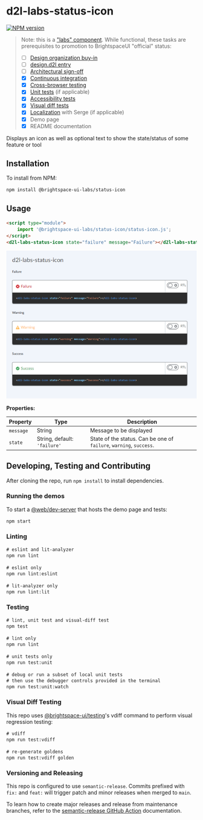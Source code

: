 # d2l-labs-status-icon

[![NPM version](https://img.shields.io/npm/v/@brightspace-ui-labs/status-icon.svg)](https://www.npmjs.org/package/@brightspace-ui-labs/status-icon)

> Note: this is a ["labs" component](https://github.com/BrightspaceUI/guide/wiki/Component-Tiers). While functional, these tasks are prerequisites to promotion to BrightspaceUI "official" status:
>
> - [ ] [Design organization buy-in](https://github.com/BrightspaceUI/guide/wiki/Before-you-build#working-with-design)
> - [ ] [design.d2l entry](http://design.d2l/)
> - [ ] [Architectural sign-off](https://github.com/BrightspaceUI/guide/wiki/Before-you-build#web-component-architecture)
> - [x] [Continuous integration](https://github.com/BrightspaceUI/guide/wiki/Testing#testing-continuously-with-travis-ci)
> - [x] [Cross-browser testing](https://github.com/BrightspaceUI/guide/wiki/Testing#cross-browser-testing-with-sauce-labs)
> - [x] [Unit tests](https://github.com/BrightspaceUI/guide/wiki/Testing#testing-with-polymer-test) (if applicable)
> - [x] [Accessibility tests](https://github.com/BrightspaceUI/guide/wiki/Testing#automated-accessibility-testing-with-axe)
> - [x] [Visual diff tests](https://github.com/BrightspaceUI/visual-diff)
> - [x] [Localization](https://github.com/BrightspaceUI/guide/wiki/Localization) with Serge (if applicable)
> - [x] Demo page
> - [x] README documentation

Displays an icon as well as optional text to show the state/status of some feature or tool

## Installation

To install from NPM:

```shell
npm install @brightspace-ui-labs/status-icon
```

## Usage

```html
<script type="module">
    import '@brightspace-ui-labs/status-icon/status-icon.js';
</script>
<d2l-labs-status-icon state="failure" message="Failure"></d2l-labs-status-icon>
```

![Status Icons preview](./StatusIconPreview.PNG)

**Properties:**

| Property | Type | Description |
|--|--|--|
| `message` | String | Message to be displayed |
| `state` | String, default: `'failure'` | State of the status. Can be one of  `failure`, `warning`, `success`. |

## Developing, Testing and Contributing

After cloning the repo, run `npm install` to install dependencies.

### Running the demos

To start a [@web/dev-server](https://modern-web.dev/docs/dev-server/overview/) that hosts the demo page and tests:

```shell
npm start
```

### Linting

```shell
# eslint and lit-analyzer
npm run lint

# eslint only
npm run lint:eslint

# lit-analyzer only
npm run lint:lit
```

### Testing

```shell
# lint, unit test and visual-diff test
npm test

# lint only
npm run lint

# unit tests only
npm run test:unit

# debug or run a subset of local unit tests
# then use the debugger controls provided in the terminal
npm run test:unit:watch
```

### Visual Diff Testing

This repo uses [@brightspace-ui/testing](https://github.com/BrightspaceUI/testing)'s vdiff command to perform visual regression testing:

```shell
# vdiff
npm run test:vdiff

# re-generate goldens
npm run test:vdiff golden
```

### Versioning and Releasing

This repo is configured to use `semantic-release`. Commits prefixed with `fix:` and `feat:` will trigger patch and minor releases when merged to `main`.

To learn how to create major releases and release from maintenance branches, refer to the [semantic-release GitHub Action](https://github.com/BrightspaceUI/actions/tree/main/semantic-release) documentation.
